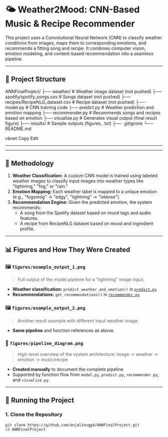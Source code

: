 # 🌤️ Weather2Mood: CNN-Based Music & Recipe Recommender

This project uses a Convolutional Neural Network (CNN) to classify weather conditions from images, maps them to corresponding emotions, and recommends a fitting song and recipe. It combines computer vision, emotion modeling, and content-based recommendation into a seamless pipeline.

---

## 📁 Project Structure

ANNFinalProject/
├── weather/ # Weather image dataset (not pushed)
├── spotify/spotify_songs.csv # Songs dataset (not pushed)
├── recipes/RecipeNLG_dataset.csv # Recipe dataset (not pushed)
├── model.py # CNN training code
├── predict.py # Weather prediction and emotion mapping
├── recommender.py # Recommends songs and recipes based on emotion
├── visualize.py # Generates visual output (final result figure)
├── results/ # Sample outputs (figures, .txt)
├── .gitignore
└── README.md

vbnet
Copy
Edit

---


---

## 🧠 Methodology

1. **Weather Classification:** A custom CNN model is trained using labeled weather images to classify input images into weather types like "lightning," "fog," or "rain."
2. **Emotion Mapping:** Each weather label is mapped to a unique emotion (e.g., "fogsmog" → "edgy", "lightning" → "intense").
3. **Recommendation Engine:** Given the predicted emotion, the system recommends:
   - A song from the Spotify dataset based on mood tags and audio features.
   - A recipe from RecipeNLG dataset based on mood and ingredient profile.

---

## 📊 Figures and How They Were Created

### 🖼️ `figures/example_output_1.png`  
> Full output of the model pipeline for a "lightning" image input.  
- **Weather classification:** `predict_weather_and_emotion()` in [`predict.py`](./predict.py)  
- **Recommendations:** `get_recommendations()` in [`recommender.py`](./recommender.py)  

### 🖼️ `figures/example_output_2.png`  
> Another result example with different input weather image.  
- **Same pipeline** and function references as above.

### 🔁 `figures/pipeline_diagram.png`  
> High-level overview of the system architecture: image → weather → emotion → music/recipe  
- **Created manually** to document the complete pipeline  
- Supported by function flow from `model.py`, `predict.py`, `recommender.py`, and `visualize.py`.

---

## 🚀 Running the Project

### 1. Clone the Repository
```bash
git clone https://github.com/anjalinugg4/ANNFinalProject.git
cd ANNFinalProject
